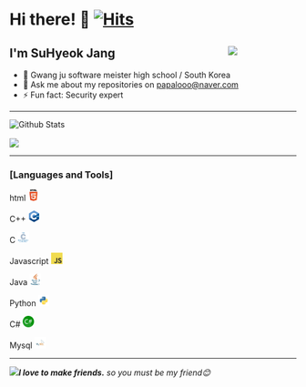 # Hi there! 👏 [![Hits](https://hits.seeyoufarm.com/api/count/incr/badge.svg?url=https%3A%2F%2Fgithub.com%2Fpapalooo&count_bg=%238301FF&title_bg=%23353535&icon=&icon_color=%23E7E7E7&title=hits&edge_flat=false)](https://hits.seeyoufarm.com)

## I'm SuHyeok Jang <img src="https://github.com/Johnjihwan/2020_Gsm_Hackathon/blob/master/img/gsm_h1.png" width="120" align="right">

- 🔭 Gwang ju software meister high school / South Korea
- 💬 Ask me about my repositories on papalooo@naver.com
- ⚡ Fun fact: Security expert

***
![Github Stats](https://github-readme-stats.vercel.app/api?username=papalooo&show_icons=true)

<a href="https://github.com/papalooo">
  <img align="center" src="https://github-readme-stats.vercel.app/api/top-langs/?username=papalooo&layout=compact&theme=buefy" />
</a>

***

### [Languages and Tools]
html <code><img height="20" src="https://raw.githubusercontent.com/github/explore/80688e429a7d4ef2fca1e82350fe8e3517d3494d/topics/html/html.png"></code>

C++ <code><img height="20" src="https://raw.githubusercontent.com/github/explore/80688e429a7d4ef2fca1e82350fe8e3517d3494d/topics/cpp/cpp.png"></code>

C <code><img height="20" src="https://raw.githubusercontent.com/github/explore/80688e429a7d4ef2fca1e82350fe8e3517d3494d/topics/c/c.png"></code>

Javascript <code><img height="20" src="https://raw.githubusercontent.com/github/explore/80688e429a7d4ef2fca1e82350fe8e3517d3494d/topics/javascript/javascript.png"></code>

Java <code><img height="20" src="https://raw.githubusercontent.com/github/explore/80688e429a7d4ef2fca1e82350fe8e3517d3494d/topics/java/java.png"></code>

Python <code><img height="20" src="https://raw.githubusercontent.com/github/explore/80688e429a7d4ef2fca1e82350fe8e3517d3494d/topics/python/python.png"></code>

C# <code><img height="20" src="https://raw.githubusercontent.com/github/explore/80688e429a7d4ef2fca1e82350fe8e3517d3494d/topics/csharp/csharp.png"></code>

Mysql <code><img height="20" src="https://raw.githubusercontent.com/github/explore/80688e429a7d4ef2fca1e82350fe8e3517d3494d/topics/mysql/mysql.png"></code>

---
<img src="https://media.giphy.com/media/LnQjpWaON8nhr21vNW/giphy.gif" width="60"><em><b>I love to make friends.</b> so you must be my friend😊</em>
